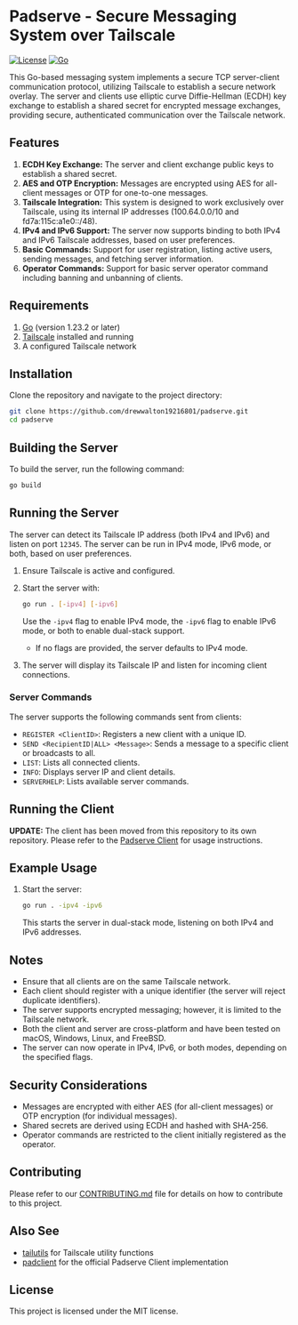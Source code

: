 # Padserve - Secure Messaging System over Tailscale

[![License](https://img.shields.io/badge/license-MIT-blue.svg)](LICENSE) [![Go](https://github.com/drewwalton19216801/padserve/actions/workflows/go.yml/badge.svg)](https://github.com/drewwalton19216801/padserve/actions/workflows/go.yml)

This Go-based messaging system implements a secure TCP server-client communication protocol, utilizing Tailscale to establish a secure network overlay. The server and clients use elliptic curve Diffie-Hellman (ECDH) key exchange to establish a shared secret for encrypted message exchanges, providing secure, authenticated communication over the Tailscale network.

## Features

1. **ECDH Key Exchange:** The server and client exchange public keys to establish a shared secret.
2. **AES and OTP Encryption:** Messages are encrypted using AES for all-client messages or OTP for one-to-one messages.
3. **Tailscale Integration:** This system is designed to work exclusively over Tailscale, using its internal IP addresses (100.64.0.0/10 and fd7a:115c:a1e0::/48).
4. **IPv4 and IPv6 Support:** The server now supports binding to both IPv4 and IPv6 Tailscale addresses, based on user preferences.
5. **Basic Commands:** Support for user registration, listing active users, sending messages, and fetching server information.
6. **Operator Commands:** Support for basic server operator command including banning and unbanning of clients.

## Requirements

1. [Go](https://golang.org/doc/install) (version 1.23.2 or later)
2. [Tailscale](https://tailscale.com/) installed and running
3. A configured Tailscale network

## Installation

Clone the repository and navigate to the project directory:

```sh
git clone https://github.com/drewwalton19216801/padserve.git
cd padserve
```

## Building the Server

To build the server, run the following command:

```sh
go build
```

## Running the Server

The server can detect its Tailscale IP address (both IPv4 and IPv6) and listen on port `12345`. The server can be run in IPv4 mode, IPv6 mode, or both, based on user preferences.

1. Ensure Tailscale is active and configured.
2. Start the server with:

   ```sh
   go run . [-ipv4] [-ipv6]
   ```
   
   Use the `-ipv4` flag to enable IPv4 mode, the `-ipv6` flag to enable IPv6 mode, or both to enable dual-stack support.

   - If no flags are provided, the server defaults to IPv4 mode.

3. The server will display its Tailscale IP and listen for incoming client connections.

### Server Commands

The server supports the following commands sent from clients:

- `REGISTER <ClientID>`: Registers a new client with a unique ID.
- `SEND <RecipientID|ALL> <Message>`: Sends a message to a specific client or broadcasts to all.
- `LIST`: Lists all connected clients.
- `INFO`: Displays server IP and client details.
- `SERVERHELP`: Lists available server commands.

## Running the Client

**UPDATE:** The client has been moved from this repository to its own repository. Please refer to the [Padserve Client](https://github.com/drewwalton19216801/padclient) for usage instructions.

## Example Usage

1. Start the server:

   ```sh
   go run . -ipv4 -ipv6
   ```
   
   This starts the server in dual-stack mode, listening on both IPv4 and IPv6 addresses.

## Notes

- Ensure that all clients are on the same Tailscale network.
- Each client should register with a unique identifier (the server will reject duplicate identifiers).
- The server supports encrypted messaging; however, it is limited to the Tailscale network.
- Both the client and server are cross-platform and have been tested on macOS, Windows, Linux, and FreeBSD.
- The server can now operate in IPv4, IPv6, or both modes, depending on the specified flags.

## Security Considerations

- Messages are encrypted with either AES (for all-client messages) or OTP encryption (for individual messages).
- Shared secrets are derived using ECDH and hashed with SHA-256.
- Operator commands are restricted to the client initially registered as the operator.

## Contributing

Please refer to our [CONTRIBUTING.md](docs/CONTRIBUTING.md) file for details on how to contribute to this project.

## Also See

- [tailutils](https://github.com/drewwalton19216801/tailutils) for Tailscale utility functions
- [padclient](https://github.com/drewwalton19216801/padclient) for the official Padserve Client implementation

## License

This project is licensed under the MIT license.

